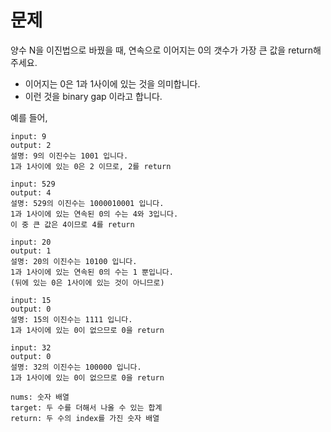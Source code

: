 # 문제
양수 N을 이진법으로 바꿨을 때, 연속으로 이어지는 0의 갯수가 가장 큰 값을 return해 주세요.

- 이어지는 0은 1과 1사이에 있는 것을 의미합니다.
- 이런 것을 binary gap 이라고 합니다.

예를 들어,

```
input: 9
output: 2
설명: 9의 이진수는 1001 입니다. 
1과 1사이에 있는 0은 2 이므로, 2를 return
```
```
input: 529
output: 4
설명: 529의 이진수는 1000010001 입니다. 
1과 1사이에 있는 연속된 0의 수는 4와 3입니다.
이 중 큰 값은 4이므로 4를 return
```
```
input: 20
output: 1
설명: 20의 이진수는 10100 입니다. 
1과 1사이에 있는 연속된 0의 수는 1 뿐입니다.
(뒤에 있는 0은 1사이에 있는 것이 아니므로)
```
```
input: 15
output: 0
설명: 15의 이진수는 1111 입니다. 
1과 1사이에 있는 0이 없으므로 0을 return
```
```
input: 32
output: 0
설명: 32의 이진수는 100000 입니다. 
1과 1사이에 있는 0이 없으므로 0을 return
```

```
nums: 숫자 배열
target: 두 수를 더해서 나올 수 있는 합계
return: 두 수의 index를 가진 숫자 배열
```
